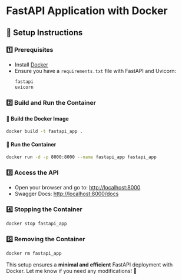 # FastAPI Application with Docker

## 🚀 Setup Instructions

### 1️⃣ Prerequisites
- Install [Docker](https://docs.docker.com/get-docker/)
- Ensure you have a `requirements.txt` file with FastAPI and Uvicorn:
  ```sh
  fastapi
  uvicorn
  ```

### 2️⃣ Build and Run the Container
#### 🔹 Build the Docker Image
```sh
docker build -t fastapi_app .
```

#### 🔹 Run the Container
```sh
docker run -d -p 8000:8000 --name fastapi_app fastapi_app
```

### 3️⃣ Access the API
- Open your browser and go to: [http://localhost:8000](http://localhost:8000)
- Swagger Docs: [http://localhost:8000/docs](http://localhost:8000/docs)

### 4️⃣ Stopping the Container
```sh
docker stop fastapi_app
```

### 5️⃣ Removing the Container
```sh
docker rm fastapi_app
```

This setup ensures a **minimal and efficient** FastAPI deployment with Docker. Let me know if you need any modifications! 🚀
